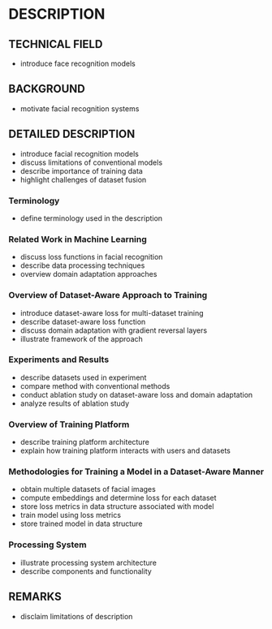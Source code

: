 # DESCRIPTION

## TECHNICAL FIELD

- introduce face recognition models

## BACKGROUND

- motivate facial recognition systems

## DETAILED DESCRIPTION

- introduce facial recognition models
- discuss limitations of conventional models
- describe importance of training data
- highlight challenges of dataset fusion

### Terminology

- define terminology used in the description

### Related Work in Machine Learning

- discuss loss functions in facial recognition
- describe data processing techniques
- overview domain adaptation approaches

### Overview of Dataset-Aware Approach to Training

- introduce dataset-aware loss for multi-dataset training
- describe dataset-aware loss function
- discuss domain adaptation with gradient reversal layers
- illustrate framework of the approach

### Experiments and Results

- describe datasets used in experiment
- compare method with conventional methods
- conduct ablation study on dataset-aware loss and domain adaptation
- analyze results of ablation study

### Overview of Training Platform

- describe training platform architecture
- explain how training platform interacts with users and datasets

### Methodologies for Training a Model in a Dataset-Aware Manner

- obtain multiple datasets of facial images
- compute embeddings and determine loss for each dataset
- store loss metrics in data structure associated with model
- train model using loss metrics
- store trained model in data structure

### Processing System

- illustrate processing system architecture
- describe components and functionality

## REMARKS

- disclaim limitations of description

